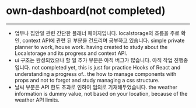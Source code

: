 # own-dashboard(not completed)
---
* 업무나 집안일 관련 간단한 플래너 페이지입니다. 
  localstorage의 흐름을 주로 확인, context API에 관련 된 부분을 건드리며 공부하고 있습니다.
  simple private planner to work, house work. having created to study about the Localstorage and its progress and context API. 
* ui 구조는 완성되었으나 할 일 추가 부분은 아직 버그가 많습니다. 아직 작업 진행중입니다.
  not completed yet, this is just for practice Hooks of React and understanding a progress of.. the how to manage components with props and not to forgot and study managing a css structure. 
* 날씨 부분은 API 한도 초과로 인하여 임의로 기재해두었습니다. the weather information is dummy value, not based on your location, because  of the weather API limits.
  
